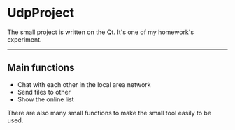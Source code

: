 # UdpProject

The small project is written on the Qt. It's one of my homework's experiment.

***

## Main functions

* Chat with each other in the local area network
* Send files to other
* Show the online list

There are also many small functions to make the small tool easily to be used.




